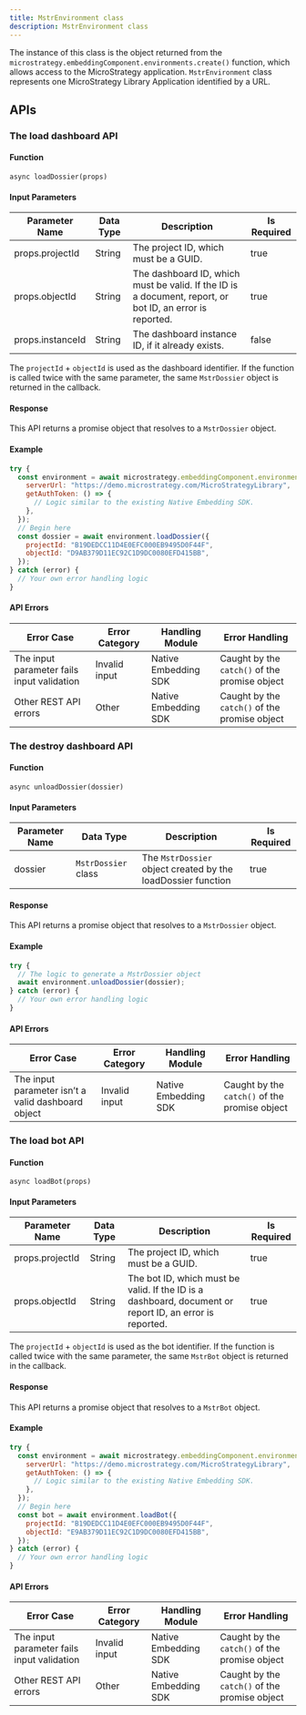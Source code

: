 ```yaml
---
title: MstrEnvironment class
description: MstrEnvironment class
---
```


<Available since="2021 Update 9 (May 2023)"/>

The instance of this class is the object returned from the `microstrategy.embeddingComponent.environments.create()` function, which allows access to the MicroStrategy application. `MstrEnvironment` class represents one MicroStrategy Library Application identified by a URL.

## APIs

### The load dashboard API

#### Function

`async loadDossier(props)`

#### Input Parameters

| Parameter Name   | Data Type | Description                                                                                              | Is Required |
| ---------------- | --------- | -------------------------------------------------------------------------------------------------------- | ----------- |
| props.projectId  | String    | The project ID, which must be a GUID.                                                                    | true        |
| props.objectId   | String    | The dashboard ID, which must be valid. If the ID is a document, report, or bot ID, an error is reported. | true        |
| props.instanceId | String    | The dashboard instance ID, if it already exists.                                                         | false       |

The `projectId` + `objectId` is used as the dashboard identifier. If the function is called twice with the same parameter, the same `MstrDossier` object is returned in the callback.

#### Response

This API returns a promise object that resolves to a `MstrDossier` object.

#### Example

```js
try {
  const environment = await microstrategy.embeddingComponent.environments.create({
    serverUrl: "https://demo.microstrategy.com/MicroStrategyLibrary",
    getAuthToken: () => {
      // Logic similar to the existing Native Embedding SDK.
    },
  });
  // Begin here
  const dossier = await environment.loadDossier({
    projectId: "B19DEDCC11D4E0EFC000EB9495D0F44F",
    objectId: "D9AB379D11EC92C1D9DC0080EFD415BB",
  });
} catch (error) {
  // Your own error handling logic
}
```

#### API Errors

| Error Case                                 | Error Category | Handling Module      | Error Handling                                |
| ------------------------------------------ | -------------- | -------------------- | --------------------------------------------- |
| The input parameter fails input validation | Invalid input  | Native Embedding SDK | Caught by the `catch()` of the promise object |
| Other REST API errors                      | Other          | Native Embedding SDK | Caught by the `catch()` of the promise object |

### The destroy dashboard API

#### Function

`async unloadDossier(dossier)`

#### Input Parameters

| Parameter Name | Data Type           | Description                                                  | Is Required |
| -------------- | ------------------- | ------------------------------------------------------------ | ----------- |
| dossier        | `MstrDossier` class | The `MstrDossier` object created by the loadDossier function | true        |

#### Response

This API returns a promise object that resolves to a `MstrDossier` object.

#### Example

```js
try {
  // The logic to generate a MstrDossier object
  await environment.unloadDossier(dossier);
} catch (error) {
  // Your own error handling logic
}
```

#### API Errors

| Error Case                                         | Error Category | Handling Module      | Error Handling                                |
| -------------------------------------------------- | -------------- | -------------------- | --------------------------------------------- |
| The input parameter isn’t a valid dashboard object | Invalid input  | Native Embedding SDK | Caught by the `catch()` of the promise object |

### The load bot API

#### Function

`async loadBot(props)`

#### Input Parameters

| Parameter Name  | Data Type | Description                                                                                             | Is Required |
| --------------- | --------- | ------------------------------------------------------------------------------------------------------- | ----------- |
| props.projectId | String    | The project ID, which must be a GUID.                                                                   | true        |
| props.objectId  | String    | The bot ID, which must be valid. If the ID is a dashboard, document or report ID, an error is reported. | true        |

The `projectId` + `objectId` is used as the bot identifier. If the function is called twice with the same parameter, the same `MstrBot` object is returned in the callback.

#### Response

This API returns a promise object that resolves to a `MstrBot` object.

#### Example

```js
try {
  const environment = await microstrategy.embeddingComponent.environments.create({
    serverUrl: "https://demo.microstrategy.com/MicroStrategyLibrary",
    getAuthToken: () => {
      // Logic similar to the existing Native Embedding SDK.
    },
  });
  // Begin here
  const bot = await environment.loadBot({
    projectId: "B19DEDCC11D4E0EFC000EB9495D0F44F",
    objectId: "E9AB379D11EC92C1D9DC0080EFD415BB",
  });
} catch (error) {
  // Your own error handling logic
}
```

#### API Errors

| Error Case                                 | Error Category | Handling Module      | Error Handling                                |
| ------------------------------------------ | -------------- | -------------------- | --------------------------------------------- |
| The input parameter fails input validation | Invalid input  | Native Embedding SDK | Caught by the `catch()` of the promise object |
| Other REST API errors                      | Other          | Native Embedding SDK | Caught by the `catch()` of the promise object |
